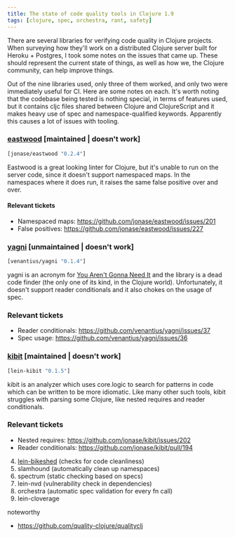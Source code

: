 ```yaml
---
title: The state of code quality tools in Clojure 1.9
tags: [clojure, spec, orchestra, rant, safety]
---
```


There are several libraries for verifying code quality in Clojure projects. When
surveying how they'll work on a distributed Clojure server built for Heroku +
Postgres, I took some notes on the issues that came up. These should represent
the current state of things, as well as how we, the Clojure community, can help
improve things.

Out of the nine libraries used, only three of them worked, and only two were
immediately useful for CI. Here are some notes on each. It's worth noting that
the codebase being tested is nothing special, in terms of features used, but
it contains cljc files shared between Clojure and ClojureScript and it makes
heavy use of spec and namespace-qualified keywords. Apparently this causes a lot
of issues with tooling.

### [eastwood](https://github.com/jonase/eastwood) [maintained | doesn't work]
```clojure
[jonase/eastwood "0.2.4"]
```

Eastwood is a great looking linter for Clojure, but it's unable to run on the
server code, since it doesn't support namespaced maps. In the namespaces where
it does run, it raises the same false positive over and over.

#### Relevant tickets
* Namespaced maps: https://github.com/jonase/eastwood/issues/201
* False positives: https://github.com/jonase/eastwood/issues/227

### [yagni](https://github.com/venantius/yagni) [unmaintained | doesn't work]
```clojure
[venantius/yagni "0.1.4"]
```

yagni is an acronym for [You Aren't Gonna Need
It](https://en.wikipedia.org/wiki/You_aren%27t_gonna_need_it) and the library is
a dead code finder (the only one of its kind, in the Clojure world).
Unfortunately, it doesn't support reader conditionals and it also chokes on the
usage of spec.

### Relevant tickets
* Reader conditionals: https://github.com/venantius/yagni/issues/37
* Spec usage: https://github.com/venantius/yagni/issues/36

### [kibit](https://github.com/jonase/kibit) [maintained | doesn't work]
```clojure
[lein-kibit "0.1.5"]
```

kibit is an analyzer which uses core.logic to search for patterns in code
which can be written to be more idiomatic. Like many other such tools, kibit
struggles with parsing some Clojure, like nested requires and reader
conditionals.

### Relevant tickets
* Nested requires: https://github.com/jonase/kibit/issues/202
* Reader conditionals: https://github.com/jonase/kibit/pull/194

4. [lein-bikeshed](https://github.com/dakrone/lein-bikeshed) (checks for code cleanliness)
5. slamhound (automatically clean up namespaces)
6. spectrum (static checking based on specs)
7. lein-nvd (vulnerability check in dependencies)
8. orchestra (automatic spec validation for every fn call)
9. lein-cloverage

noteworthy

* https://github.com/quality-clojure/qualityclj
